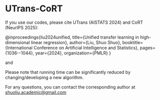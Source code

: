 # UTrans-CoRT

If you use our codes, please cite UTrans (AISTATS 2024) and CoRT (NeurIPS 2025):

@inproceedings{liu2024unified,
  title={Unified transfer learning in high-dimensional linear regression},
  author={Liu, Shuo Shuo},
  booktitle={International Conference on Artificial Intelligence and Statistics},
  pages={1036--1044},
  year={2024},
  organization={PMLR}
}

and 


Please note that running time can be significantly reduced by changing/developing a new algorithm.

For any questions, you can contact the corresponding author at shuoliu.academic@gmail.com